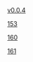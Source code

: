 [v0.0.4](https://github.com/littleflute/m22/edit/master/README.md)

[153](153)

[160](160)

[161](161)
